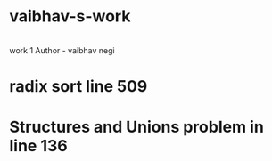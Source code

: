 # vaibhav-s-work
<br>
work 1 
Author - vaibhav negi

# radix sort line 509

# Structures and Unions problem  in line 136 
